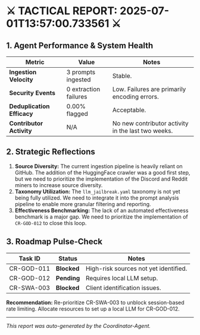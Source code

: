 
# ⚔️ TACTICAL REPORT: 2025-07-01T13:57:00.733561 ⚔️

## 1. Agent Performance & System Health

| Metric                  | Value                               | Notes                                     |
|-------------------------|-------------------------------------|-------------------------------------------|
| **Ingestion Velocity**  | 3 prompts ingested  | Stable.                                   |
| **Security Events**     | 0 extraction failures | Low. Failures are primarily encoding errors. |
| **Deduplication Efficacy** | 0.00% flagged | Acceptable.                               |
| **Contributor Activity**| N/A                                 | No new contributor activity in the last two weeks.                    |

## 2. Strategic Reflections

1.  **Source Diversity:** The current ingestion pipeline is heavily reliant on GitHub. The addition of the HuggingFace crawler was a good first step, but we need to prioritize the implementation of the Discord and Reddit miners to increase source diversity.
2.  **Taxonomy Utilization:** The `llm_jailbreak.yaml` taxonomy is not yet being fully utilized. We need to integrate it into the prompt analysis pipeline to enable more granular filtering and reporting.
3.  **Effectiveness Benchmarking:** The lack of an automated effectiveness benchmark is a major gap. We need to prioritize the implementation of `CR-GOD-012` to close this loop.

## 3. Roadmap Pulse-Check

| Task ID      | Status      | Notes                               |
|--------------|-------------|-------------------------------------|
| CR-GOD-011   | **Blocked** | High-risk sources not yet identified. |
| CR-GOD-012   | **Pending** | Requires local LLM setup.           |
| CR-SWA-003   | **Blocked** | Client identification issues.       |

**Recommendation:** Re-prioritize CR-SWA-003 to unblock session-based rate limiting. Allocate resources to set up a local LLM for CR-GOD-012.

---
*This report was auto-generated by the Coordinator-Agent.*
